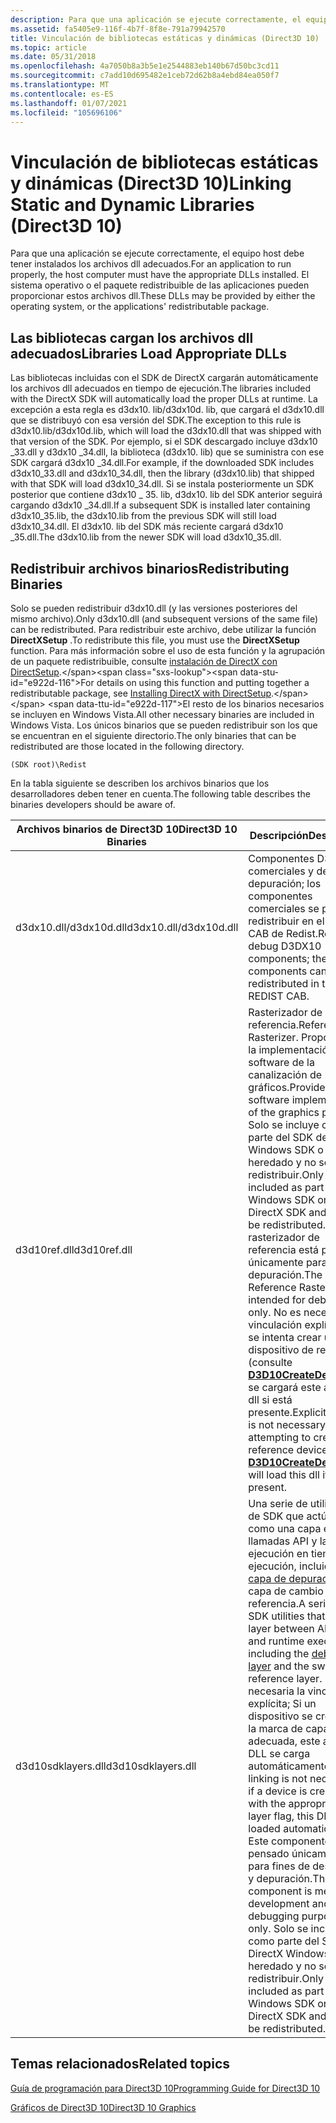 ```yaml
---
description: Para que una aplicación se ejecute correctamente, el equipo host debe tener instalados los archivos dll adecuados. El sistema operativo o el paquete redistribuible de las aplicaciones pueden proporcionar estos archivos dll.
ms.assetid: fa5405e9-116f-4b7f-8f8e-791a79942570
title: Vinculación de bibliotecas estáticas y dinámicas (Direct3D 10)
ms.topic: article
ms.date: 05/31/2018
ms.openlocfilehash: 4a7050b8a3b5e1e2544883eb140b67d50bc3cd11
ms.sourcegitcommit: c7add10d695482e1ceb72d62b8a4ebd84ea050f7
ms.translationtype: MT
ms.contentlocale: es-ES
ms.lasthandoff: 01/07/2021
ms.locfileid: "105696106"
---
```

# <a name="linking-static-and-dynamic-libraries-direct3d-10"></a><span data-ttu-id="e922d-104">Vinculación de bibliotecas estáticas y dinámicas (Direct3D 10)</span><span class="sxs-lookup"><span data-stu-id="e922d-104">Linking Static and Dynamic Libraries (Direct3D 10)</span></span>

<span data-ttu-id="e922d-105">Para que una aplicación se ejecute correctamente, el equipo host debe tener instalados los archivos dll adecuados.</span><span class="sxs-lookup"><span data-stu-id="e922d-105">For an application to run properly, the host computer must have the appropriate DLLs installed.</span></span> <span data-ttu-id="e922d-106">El sistema operativo o el paquete redistribuible de las aplicaciones pueden proporcionar estos archivos dll.</span><span class="sxs-lookup"><span data-stu-id="e922d-106">These DLLs may be provided by either the operating system, or the applications' redistributable package.</span></span>

## <a name="libraries-load-appropriate-dlls"></a><span data-ttu-id="e922d-107">Las bibliotecas cargan los archivos dll adecuados</span><span class="sxs-lookup"><span data-stu-id="e922d-107">Libraries Load Appropriate DLLs</span></span>

<span data-ttu-id="e922d-108">Las bibliotecas incluidas con el SDK de DirectX cargarán automáticamente los archivos dll adecuados en tiempo de ejecución.</span><span class="sxs-lookup"><span data-stu-id="e922d-108">The libraries included with the DirectX SDK will automatically load the proper DLLs at runtime.</span></span> <span data-ttu-id="e922d-109">La excepción a esta regla es d3dx10. lib/d3dx10d. lib, que cargará el d3dx10.dll que se distribuyó con esa versión del SDK.</span><span class="sxs-lookup"><span data-stu-id="e922d-109">The exception to this rule is d3dx10.lib/d3dx10d.lib, which will load the d3dx10.dll that was shipped with that version of the SDK.</span></span> <span data-ttu-id="e922d-110">Por ejemplo, si el SDK descargado incluye d3dx10 \_33.dll y d3dx10 \_34.dll, la biblioteca (d3dx10. lib) que se suministra con ese SDK cargará d3dx10 \_34.dll.</span><span class="sxs-lookup"><span data-stu-id="e922d-110">For example, if the downloaded SDK includes d3dx10\_33.dll and d3dx10\_34.dll, then the library (d3dx10.lib) that shipped with that SDK will load d3dx10\_34.dll.</span></span> <span data-ttu-id="e922d-111">Si se instala posteriormente un SDK posterior que contiene d3dx10 \_ 35. lib, d3dx10. lib del SDK anterior seguirá cargando d3dx10 \_34.dll.</span><span class="sxs-lookup"><span data-stu-id="e922d-111">If a subsequent SDK is installed later containing d3dx10\_35.lib, the d3dx10.lib from the previous SDK will still load d3dx10\_34.dll.</span></span> <span data-ttu-id="e922d-112">El d3dx10. lib del SDK más reciente cargará d3dx10 \_35.dll.</span><span class="sxs-lookup"><span data-stu-id="e922d-112">The d3dx10.lib from the newer SDK will load d3dx10\_35.dll.</span></span>

## <a name="redistributing-binaries"></a><span data-ttu-id="e922d-113">Redistribuir archivos binarios</span><span class="sxs-lookup"><span data-stu-id="e922d-113">Redistributing Binaries</span></span>

<span data-ttu-id="e922d-114">Solo se pueden redistribuir d3dx10.dll (y las versiones posteriores del mismo archivo).</span><span class="sxs-lookup"><span data-stu-id="e922d-114">Only d3dx10.dll (and subsequent versions of the same file) can be redistributed.</span></span> <span data-ttu-id="e922d-115">Para redistribuir este archivo, debe utilizar la función **DirectXSetup** .</span><span class="sxs-lookup"><span data-stu-id="e922d-115">To redistribute this file, you must use the **DirectXSetup** function.</span></span> <span data-ttu-id="e922d-116">Para más información sobre el uso de esta función y la agrupación de un paquete redistribuible, consulte [instalación de DirectX con DirectSetup](https://msdn.microsoft.com/library/Ee418267(v=VS.85).aspx).</span><span class="sxs-lookup"><span data-stu-id="e922d-116">For details on using this function and putting together a redistributable package, see [Installing DirectX with DirectSetup](https://msdn.microsoft.com/library/Ee418267(v=VS.85).aspx).</span></span> <span data-ttu-id="e922d-117">El resto de los binarios necesarios se incluyen en Windows Vista.</span><span class="sxs-lookup"><span data-stu-id="e922d-117">All other necessary binaries are included in Windows Vista.</span></span> <span data-ttu-id="e922d-118">Los únicos binarios que se pueden redistribuir son los que se encuentran en el siguiente directorio.</span><span class="sxs-lookup"><span data-stu-id="e922d-118">The only binaries that can be redistributed are those located in the following directory.</span></span>


```
(SDK root)\Redist
```



<span data-ttu-id="e922d-119">En la tabla siguiente se describen los archivos binarios que los desarrolladores deben tener en cuenta.</span><span class="sxs-lookup"><span data-stu-id="e922d-119">The following table describes the binaries developers should be aware of.</span></span>



| <span data-ttu-id="e922d-120">Archivos binarios de Direct3D 10</span><span class="sxs-lookup"><span data-stu-id="e922d-120">Direct3D 10 Binaries</span></span>   | <span data-ttu-id="e922d-121">Descripción</span><span class="sxs-lookup"><span data-stu-id="e922d-121">Description</span></span>                                                                                                                                                                                                                                                                                                                                                                                                                                                                                                   |
|------------------------|---------------------------------------------------------------------------------------------------------------------------------------------------------------------------------------------------------------------------------------------------------------------------------------------------------------------------------------------------------------------------------------------------------------------------------------------------------------------------------------------------------------|
| <span data-ttu-id="e922d-122">d3dx10.dll/d3dx10d.dll</span><span class="sxs-lookup"><span data-stu-id="e922d-122">d3dx10.dll/d3dx10d.dll</span></span> | <span data-ttu-id="e922d-123">Componentes D3DX10 comerciales y de depuración; los componentes comerciales se pueden redistribuir en el archivo CAB de Redist.</span><span class="sxs-lookup"><span data-stu-id="e922d-123">Retail and debug D3DX10 components; the retail components can be redistributed in the REDIST CAB.</span></span>                                                                                                                                                                                                                                                                                                                                                                                                             |
| <span data-ttu-id="e922d-124">d3d10ref.dll</span><span class="sxs-lookup"><span data-stu-id="e922d-124">d3d10ref.dll</span></span>           | <span data-ttu-id="e922d-125">Rasterizador de referencia.</span><span class="sxs-lookup"><span data-stu-id="e922d-125">Reference Rasterizer.</span></span> <span data-ttu-id="e922d-126">Proporciona la implementación de software de la canalización de gráficos.</span><span class="sxs-lookup"><span data-stu-id="e922d-126">Provides software implementation of the graphics pipeline.</span></span> <span data-ttu-id="e922d-127">Solo se incluye como parte del SDK de DirectX Windows SDK o heredado y no se puede redistribuir.</span><span class="sxs-lookup"><span data-stu-id="e922d-127">Only included as part of the Windows SDK or legacy DirectX SDK and cannot be redistributed.</span></span> <span data-ttu-id="e922d-128">El rasterizador de referencia está pensado únicamente para la depuración.</span><span class="sxs-lookup"><span data-stu-id="e922d-128">The Reference Rasterizer is intended for debugging only.</span></span> <span data-ttu-id="e922d-129">No es necesaria la vinculación explícita; Si se intenta crear un dispositivo de referencia (consulte [**D3D10CreateDevice**](/windows/desktop/api/D3D10Misc/nf-d3d10misc-d3d10createdevice)), se cargará este archivo dll si está presente.</span><span class="sxs-lookup"><span data-stu-id="e922d-129">Explicit linking is not necessary; attempting to create a reference device (see [**D3D10CreateDevice**](/windows/desktop/api/D3D10Misc/nf-d3d10misc-d3d10createdevice)) will load this dll if it is present.</span></span>                                                                                                    |
| <span data-ttu-id="e922d-130">d3d10sdklayers.dll</span><span class="sxs-lookup"><span data-stu-id="e922d-130">d3d10sdklayers.dll</span></span>     | <span data-ttu-id="e922d-131">Una serie de utilidades de SDK que actúan como una capa entre las llamadas API y la ejecución en tiempo de ejecución, incluida la [capa de depuración](d3d10-graphics-programming-guide-api-features-layers.md) y la capa de cambio a referencia.</span><span class="sxs-lookup"><span data-stu-id="e922d-131">A series of SDK utilities that act as a layer between API calls and runtime execution, including the [debug layer](d3d10-graphics-programming-guide-api-features-layers.md) and the switch-to-reference layer.</span></span> <span data-ttu-id="e922d-132">No es necesaria la vinculación explícita; Si un dispositivo se crea con la marca de capa adecuada, este archivo DLL se carga automáticamente.</span><span class="sxs-lookup"><span data-stu-id="e922d-132">Explicit linking is not necessary; if a device is created with the appropriate layer flag, this DLL is loaded automatically.</span></span> <span data-ttu-id="e922d-133">Este componente está pensado únicamente para fines de desarrollo y depuración.</span><span class="sxs-lookup"><span data-stu-id="e922d-133">This component is meant for development and debugging purposes only.</span></span> <span data-ttu-id="e922d-134">Solo se incluye como parte del SDK de DirectX Windows SDK o heredado y no se puede redistribuir.</span><span class="sxs-lookup"><span data-stu-id="e922d-134">Only included as part of the Windows SDK or legacy DirectX SDK and cannot be redistributed.</span></span> |



 

## <a name="related-topics"></a><span data-ttu-id="e922d-135">Temas relacionados</span><span class="sxs-lookup"><span data-stu-id="e922d-135">Related topics</span></span>

<dl> <dt>

[<span data-ttu-id="e922d-136">Guía de programación para Direct3D 10</span><span class="sxs-lookup"><span data-stu-id="e922d-136">Programming Guide for Direct3D 10</span></span>](d3d10-graphics-programming-guide.md)
</dt> <dt>

[<span data-ttu-id="e922d-137">Gráficos de Direct3D 10</span><span class="sxs-lookup"><span data-stu-id="e922d-137">Direct3D 10 Graphics</span></span>](d3d10-graphics.md)
</dt> </dl>

 

 



